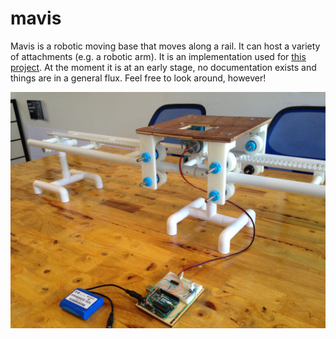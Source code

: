 # mavis

Mavis is a robotic moving base that moves along a rail. It can host a variety of attachments (e.g. a robotic arm). It is an implementation used for [this project](https://www.indiegogo.com/projects/post-scarcity-robotics-food). At the moment it is at an early stage, no documentation exists and things are in a general flux. Feel free to look around, however!

![mavis](https://raw.githubusercontent.com/limikael/mavis/master/doc/gh/mavis_171229.jpg)
